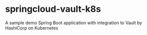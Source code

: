 # springcloud-vault-k8s
A sample demo Spring Boot application with integration to Vault by HashiCorp on Kubernetes
